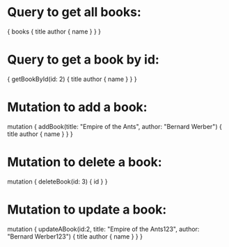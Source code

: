 # Query to get all books:
{
  books {
    title
    author {
      name
    }
  }
}

# Query to get a book by id:
{
  getBookById(id: 2) {
    title
    author {
      name
    }
  }
}

# Mutation to add a book:
mutation {
  addBook(title: "Empire of the Ants", author: "Bernard Werber") {
    title
    author {
      name
    }
  }
}

# Mutation to delete a book:
mutation {
  deleteBook(id: 3) {
    id
  }
}

# Mutation to update a book:
mutation {
  updateABook(id:2, title: "Empire of the Ants123", author: "Bernard Werber123") {
    title
    author {
      name
    }
  }
}